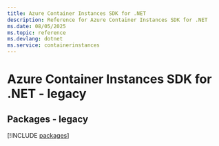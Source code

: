 ```yaml
---
title: Azure Container Instances SDK for .NET
description: Reference for Azure Container Instances SDK for .NET
ms.date: 08/05/2025
ms.topic: reference
ms.devlang: dotnet
ms.service: containerinstances
---
```

# Azure Container Instances SDK for .NET - legacy
## Packages - legacy
[!INCLUDE [packages](container-instances-index.md)]